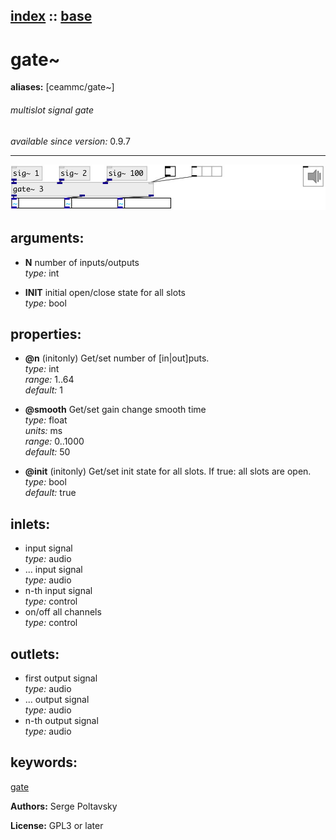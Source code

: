 [index](index.html) :: [base](category_base.html)
---

# gate~
**aliases:** [ceammc/gate\~]


###### multislot signal gate

*available since version:* 0.9.7

---




[![example](../examples/img/gate~.jpg)](../examples/pd/gate~.pd)



## arguments:

* **N**
number of inputs/outputs<br>
_type:_ int<br>

* **INIT**
initial open/close state for all slots<br>
_type:_ bool<br>





## properties:

* **@n** (initonly)
Get/set number of [in|out]puts.<br>
_type:_ int<br>
_range:_ 1..64<br>
_default:_ 1<br>

* **@smooth** 
Get/set gain change smooth time<br>
_type:_ float<br>
_units:_ ms<br>
_range:_ 0..1000<br>
_default:_ 50<br>

* **@init** (initonly)
Get/set init state for all slots. If true: all slots are open.<br>
_type:_ bool<br>
_default:_ true<br>



## inlets:

* input signal<br>
_type:_ audio
* ... input signal<br>
_type:_ audio
* n-th input signal<br>
_type:_ control
* on/off all channels<br>
_type:_ control



## outlets:

* first output signal<br>
_type:_ audio
* ... output signal<br>
_type:_ audio
* n-th output signal<br>
_type:_ audio



## keywords:

[gate](keywords/gate.html)






**Authors:** Serge Poltavsky




**License:** GPL3 or later






